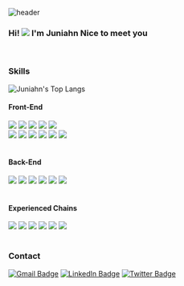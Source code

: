 ![header](https://capsule-render.vercel.app/api?type=waving&color=dcd0fe&height=150&section=header&text=Philippians%204:13&fontSize=50&animation=fadeIn&fontColor=d29399)
### Hi! ![](https://user-images.githubusercontent.com/18350557/176309783-0785949b-9127-417c-8b55-ab5a4333674e.gif) I'm Juniahn Nice to meet you
<br />

### Skills
![Juniahn's Top Langs](https://github-readme-stats.vercel.app/api/top-langs/?username=juniahn-dev&layout=compact&theme=tokyonight)

#### Front-End
<div align="center">
  <div align="left">
    <img src="https://img.shields.io/badge/HTML-d00000?style=plastic&logo=HTML5&logoColor=white" />
    <img src="https://img.shields.io/badge/CSS-1a759f?style=plastic&logo=CSS3&logoColor=white" />
    <img src="https://img.shields.io/badge/JavaScript-ffb13b?style=plastic&logo=javascript&logoColor=white" />
    <img src="https://img.shields.io/badge/TypeScript-3178C6?style=plastic&logo=Typescript&logoColor=white" />
    <img src="https://img.shields.io/badge/Pug-a86554?style=plastic&logo=Pug&logoColor=white" />
  </div>
  <div align="left">
    <img src="https://img.shields.io/badge/React-61dafb?style=plastic&logo=React&logoColor=white" />
    <img src="https://img.shields.io/badge/Next.js-000000?style=plastic&logo=Next.js&logoColor=white" />
    <img src="https://img.shields.io/badge/styled components-db7093?style=plastic&logo=styled-components&logoColor=white" />
    <img src="https://img.shields.io/badge/tailwind-38B2AC?style=plastic&logo=tailwind-css&logoColor=white" />
    <img src="https://img.shields.io/badge/Redux-764abc?style=plastic&logo=Redux&logoColor=white" />
    <img src="https://img.shields.io/badge/Recoil-ffaf24?style=plastic&logo=recoil&logoColor=white" />
  </div>
</div>

<br />

#### Back-End
<div align="center">
  <div align="left">
    <img src="https://img.shields.io/badge/Node.js-417f38?style=plastic&logo=node.js&logoColor=white" />
    <img src="https://img.shields.io/badge/NestJS-e92744?style=plastic&logo=nestjs&logoColor=white" />
    <img src="https://img.shields.io/badge/MySQL-3e6d93?style=plastic&logo=MySQL&logoColor=white" />
    <img src="https://img.shields.io/badge/Docker-1d63ec?style=plastic&logo=Docker&logoColor=white" />
    <img src="https://img.shields.io/badge/Elasticsearch-f7bf12?style=plastic&logo=Elastic&logoColor=white" />
    <img src="https://img.shields.io/badge/Linux-333333?style=plastic&logo=Linux&logoColor=white" />
  </div>
</div>

<br />

#### Experienced Chains
<div align="center">
  <div align="left">
    <img src="https://img.shields.io/badge/ETHEREUM-bbbbbb?style=plastic" />
    <img src="https://img.shields.io/badge/COSMOS-9c6cff?style=plastic" />
    <img src="https://img.shields.io/badge/APTOS-333333?style=plastic" />
    <img src="https://img.shields.io/badge/SUI-037eed?style=plastic" />
    <img src="https://img.shields.io/badge/BASE-1452f0?style=plastic" />
    <img src="https://img.shields.io/badge/SOLANA-9945FF?style=plastic" />
  </div>
</div>

<br />

### Contact
[![Gmail Badge](https://img.shields.io/badge/Gmail-d14836?style=plastic&logo=Gmail&logoColor=white&link=mailto:gud0415@gmail.com)](mailto:gud0415@gmail.com)
[![LinkedIn Badge](https://img.shields.io/badge/LinkedIn-0a66c2?style=plastic&logo=LinkedIn)](https://www.linkedin.com/in/jun-hyoung)
[![Twitter Badge](https://img.shields.io/badge/X-000?style=plastic&logo=x)](https://www.twitter.com/junhyoung21)

